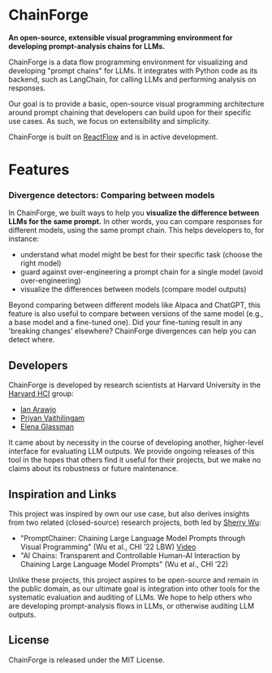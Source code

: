 # ChainForge
**An open-source, extensible visual programming environment for developing prompt-analysis chains for LLMs.**

ChainForge is a data flow programming environment for visualizing and developing "prompt chains" for LLMs. It integrates with Python code as its backend, such as LangChain, for calling LLMs and performing analysis on responses. 

Our goal is to provide a basic, open-source visual programming architecture around prompt chaining that developers can build upon for their specific use cases. As such, we focus on extensibility and simplicity. 

ChainForge is built on [ReactFlow](https://reactflow.dev) and is in active development.

# Features

### Divergence detectors: Comparing between models

In ChainForge, we built ways to help you **visualize the difference between LLMs for the same prompt.** In other words, you can compare responses for different models, using the same prompt chain. This helps developers to, for instance:
- understand what model might be best for their specific task (choose the right model)
- guard against over-engineering a prompt chain for a single model (avoid over-engineering)
- visualize the differences between models (compare model outputs)

Beyond comparing between different models like Alpaca and ChatGPT, this feature is also useful to compare between versions of the same model (e.g., a base model and a fine-tuned one). Did your fine-tuning result in any 'breaking changes' elsewhere? ChainForge divergences can help you can detect where. 

## Developers

ChainForge is developed by research scientists at Harvard University in the [Harvard HCI](https://hci.seas.harvard.edu) group:
- [Ian Arawjo](http://ianarawjo.com/index.html)
- [Priyan Vaithilingam](https://priyan.info)
- [Elena Glassman]()

It came about by necessity in the course of developing another, higher-level interface for evaluating LLM outputs. We provide ongoing releases of this tool in the hopes that others find it useful for their projects, but we make no claims about its robustness or future maintenance.

## Inspiration and Links

This project was inspired by own our use case, but also derives insights from two related (closed-source) research projects, both led by [Sherry Wu](https://www.cs.cmu.edu/~sherryw/):
- "PromptChainer: Chaining Large Language Model Prompts through Visual Programming" (Wu et al., CHI ’22 LBW) [Video](https://www.youtube.com/watch?v=p6MA8q19uo0)
- "AI Chains: Transparent and Controllable Human-AI Interaction by Chaining Large Language Model Prompts" (Wu et al., CHI ’22)

Unlike these projects, this project aspires to be open-source and remain in the public domain, as our ultimate goal is integration into other tools for the systematic evaluation and auditing of LLMs. We hope to help others who are developing prompt-analysis flows in LLMs, or otherwise auditing LLM outputs. 

## License

ChainForge is released under the MIT License.
